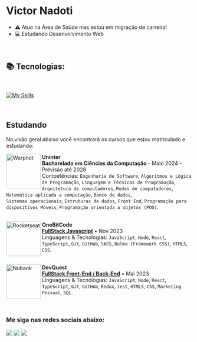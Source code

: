 <h1> Victor Nadoti </h1>

- ⚠️ Atuo na Área de Saúde mas estou em migração de carreira!
- 💻 Estudando Desenvolvimento Web

<br>
<h2>📚 Tecnologias:</h2>
<div style="display: inline_block"><br>
 
[![My Skills](https://skillicons.dev/icons?i=html,css,js,git,github,figma,ps,ae,ableton&perline=6)]()
</div> 
 
<br>

## Estudando

Na visão geral abaixo você encontrará os cursos que estou matriculado e estudando:

[<img align="left" height="94px" width="94px" alt="Warpnet" src="https://i.pinimg.com/originals/34/f1/ee/34f1eebb24817c1086a1a8abef7925df.jpg"/>](https://www.uninter.com/graduacao-ead/bacharelado-em-ciencia-da-computacao/)

**Uninter** \
**Bacharelado em Ciências da Computação** -  Maio 2024 - Previsão até 2028 \
Competências: `Engenharia de Software`, `Algoritmos e Lógica de Programação`, `Linguagem e Técnicas de Programação`, `Arquitetura de computadores`, `Redes de computadores`, `Matemática aplicada a computação`, `Banco de dados`,\
`Sistemas operacionais`, `Estruturas de dados`, `Front End`, `Programação para dispositivos Móveis`, `Programação orientada a objetos (POO)`.\
<br/>

[<img align="left" height="94px" width="94px" alt="Rocketseat" src="https://encrypted-tbn0.gstatic.com/images?q=tbn:ANd9GcQWbVYHXnz8RqbVFsge5hGINGJpz70rIr0S6A&s"/>](https://www.onebitcode.com/)

**OneBitCode** \
[**FullStack Javascript**](https://cursos.onebitcode.com/area/vitrine) • Nov 2023 \
Linguagens & Tecnologias: `JavaScript`, `Node`, `React`, `TypeScript`, `Git`,
`GitHub`, `SASS`, `Bulma (Framework CSS)`, `HTML5`, `CSS`.\
<br/>

[<img align="left" height="94px" width="94px" alt="Nubank" src="https://media.licdn.com/dms/image/C4D0BAQG9RVtXwXXxfQ/company-logo_200_200/0/1663864652596/devquest_dev_em_dobro_logo?e=2147483647&v=beta&t=H03oiCKR11eeezclXLSZ8IvipbGFl61T_ESnjIVzXYc">](https://devemdobro.com/matriculas-abertas/)

**DevQuest** \
[**FullStack Front-End / Back-End**](https://devemdobro.com/matriculas-abertas/) • Mai 2023 \
Linguagens & Tecnologias: `JavaScript`, `Node`, `React`, `TypeScript`, `Git`,
`GitHub`, `Redux`, `Jest`, `HTML5`, `CSS`, `Marketing Pessoal`, `SQL`.
<br/>
<br/>
<br/>
<h3> Me siga nas redes sociais abaixo:</h3> 
<div> 
  <a href="https://instagram.com/vnadoti" target="_blank"><img src="https://img.shields.io/badge/-Instagram-%23E4405F?style=for-the-badge&logo=instagram&logoColor=white" target="_blank"></a>
  <a href = "mailto:vnadoti@.com.com"><img src="https://img.shields.io/badge/-Gmail-%23333?style=for-the-badge&logo=gmail&logoColor=white" target="_blank"></a>
  <a href="https://www.linkedin.com/in/victornadoti" target="_blank"><img src="https://img.shields.io/badge/-LinkedIn-%230077B5?style=for-the-badge&logo=linkedin&logoColor=white" target="_blank"></a> 
</div>

